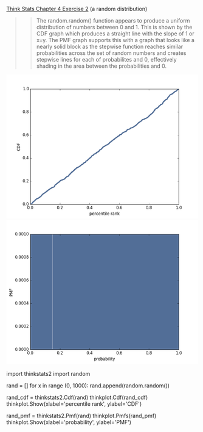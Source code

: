 [Think Stats Chapter 4 Exercise 2](http://greenteapress.com/thinkstats2/html/thinkstats2005.html#toc41) (a random distribution)

>> The random.random() function appears to produce a uniform distribution of numbers between 0 and 1. This is shown by the CDF graph which produces a straight line with the slope of 1 or x=y. The PMF graph supports this with a graph that looks like a nearly solid block as the stepwise function reaches similar probabilities across the set of random numbers and creates stepwise lines for each of probabilites and 0, effectively shading in the area between the probabilities and 0.

![CDF Graph](https://github.com/bauer1331/dsp/blob/master/statistics/randomCdf.png)
![PMF Graph](https://github.com/bauer1331/dsp/blob/master/statistics/randomPMF.png)

import thinkstats2
import random

rand = []
for x in range (0, 1000):
    rand.append(random.random())

rand_cdf = thinkstats2.Cdf(rand)
thinkplot.Cdf(rand_cdf)
thinkplot.Show(xlabel='percentile rank', ylabel='CDF')

rand_pmf = thinkstats2.Pmf(rand)
thinkplot.Pmfs(rand_pmf)
thinkplot.Show(xlabel='probability', ylabel='PMF')

